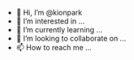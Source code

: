 - 👋 Hi, I’m @kionpark
- 👀 I’m interested in ...
- 🌱 I’m currently learning ...
- 💞️ I’m looking to collaborate on ...
- 📫 How to reach me ...

<!---
kionpark/kionpark is a ✨ special ✨ repository because its `README.md` (this file) appears on your GitHub profile.
You can click the Preview link to take a look at your changes.
--->
